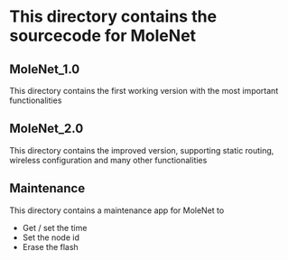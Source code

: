 # This directory contains the sourcecode for MoleNet

## MoleNet_1.0

This directory contains the first working version with the most important
functionalities

## MoleNet_2.0

This directory contains the improved version, supporting static routing, wireless configuration and many other functionalities

## Maintenance

This directory contains a maintenance app for MoleNet to
- Get / set the time
- Set the node id
- Erase the flash
